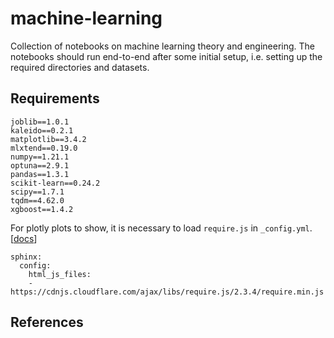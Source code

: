 # machine-learning

Collection of notebooks on machine learning theory and engineering. The notebooks should run end-to-end after some initial setup, i.e. setting up the required directories and datasets. 


## Requirements

```
joblib==1.0.1
kaleido==0.2.1
matplotlib==3.4.2
mlxtend==0.19.0
numpy==1.21.1
optuna==2.9.1
pandas==1.3.1
scikit-learn==0.24.2
scipy==1.7.1
tqdm==4.62.0
xgboost==1.4.2
```

For plotly plots to show, it is necessary to load `require.js` in `_config.yml`. [[docs](https://github.com/executablebooks/jupyter-book/blob/master/docs/interactive/interactive.ipynb)]

```
sphinx:
  config:
    html_js_files:
    - https://cdnjs.cloudflare.com/ajax/libs/require.js/2.3.4/require.min.js
```


## References 

```{bibliography}
```